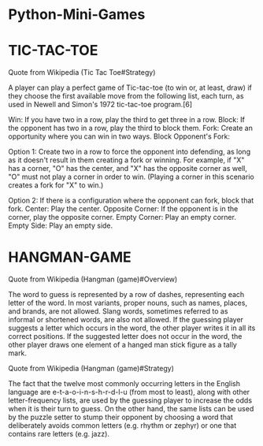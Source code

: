 # Python-Mini-Games

# TIC-TAC-TOE

Quote from Wikipedia (Tic Tac Toe#Strategy)

A player can play a perfect game of Tic-tac-toe (to win or, at least, draw) if they choose the first available move from the following list, each turn, as used in Newell and Simon's 1972 tic-tac-toe program.[6]

Win: If you have two in a row, play the third to get three in a row.
Block: If the opponent has two in a row, play the third to block them.
Fork: Create an opportunity where you can win in two ways.
Block Opponent's Fork:

Option 1: Create two in a row to force the opponent into defending, as long as it doesn't result in them creating a fork or winning. For example, if "X" has a corner, "O" has the center, and "X" has the opposite corner as well, "O" must not play a corner in order to win. (Playing a corner in this scenario creates a fork for "X" to win.)

Option 2: If there is a configuration where the opponent can fork, block that fork.
Center: Play the center.
Opposite Corner: If the opponent is in the corner, play the opposite corner.
Empty Corner: Play an empty corner.
Empty Side: Play an empty side.

# HANGMAN-GAME

Quote from Wikipedia (Hangman (game)#Overview)

The word to guess is represented by a row of dashes, representing each letter of the word. In most variants, proper nouns, such as names, places, and brands, are not allowed. Slang words, sometimes referred to as informal or shortened words, are also not allowed. If the guessing player suggests a letter which occurs in the word, the other player writes it in all its correct positions. If the suggested letter does not occur in the word, the other player draws one element of a hanged man stick figure as a tally mark.

Quote from Wikipedia (Hangman (game)#Strategy)

The fact that the twelve most commonly occurring letters in the English language are e-t-a-o-i-n-s-h-r-d-l-u (from most to least), along with other letter-frequency lists, are used by the guessing player to increase the odds when it is their turn to guess. On the other hand, the same lists can be used by the puzzle setter to stump their opponent by choosing a word that deliberately avoids common letters (e.g. rhythm or zephyr) or one that contains rare letters (e.g. jazz).
